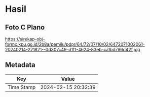 # Hasil

## Foto C Plano

https://sirekap-obj-formc.kpu.go.id/2b8a/pemilu/pdpr/64/72/07/10/02/6472071002061-20240214-221821--0d307c49-d1f1-4624-83eb-ca1bd766d42f.jpg


## Metadata

| Key        | Value               |
| ---------- | ------------------- |
| Time Stamp | 2024-02-15 20:32:39 |



